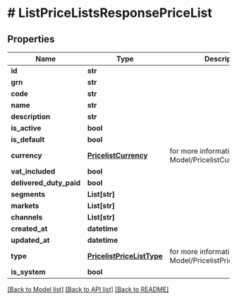 # # ListPriceListsResponsePriceList


## Properties 


Name | Type | Description | Notes
------------ | ------------- | ------------- | -------------
**id**| **str** |   | [optional]
**grn**| **str** |   | [optional]
**code**| **str** |   | [optional]
**name**| **str** |   | [optional]
**description**| **str** |   | [optional]
**is_active**| **bool** |   | [optional]
**is_default**| **bool** |   | [optional]
**currency**| [**PricelistCurrency**](PricelistCurrency.md) |  for more information please, see Model/PricelistCurrency.php  | [optional] [default to PricelistCurrency.XXX]
**vat_included**| **bool** |   | [optional]
**delivered_duty_paid**| **bool** |   | [optional]
**segments**| **List[str]** |   | [optional]
**markets**| **List[str]** |   | [optional]
**channels**| **List[str]** |   | [optional]
**created_at**| **datetime** |   | [optional]
**updated_at**| **datetime** |   | [optional]
**type**| [**PricelistPriceListType**](PricelistPriceListType.md) |  for more information please, see Model/PricelistPriceListType.php  | [optional] [default to PricelistPriceListType.UNKNOWN]
**is_system**| **bool** |   | [optional]


[[Back to Model list]](../../README.md#models) [[Back to API list]](../../README.md#endpoints) [[Back to README]](../../README.md)

